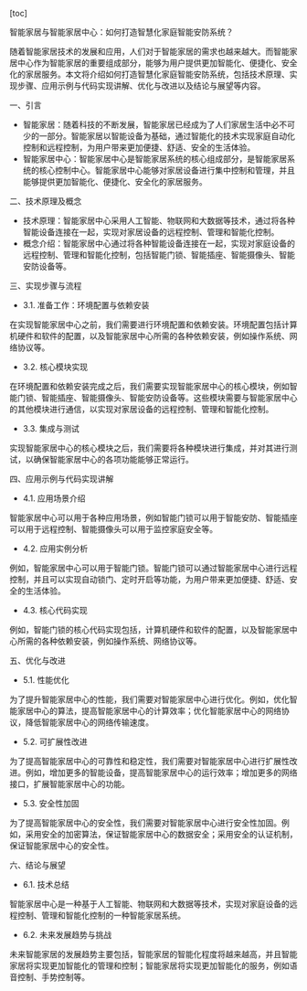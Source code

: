 
[toc]                    
                
                
智能家居与智能家居中心：如何打造智慧化家庭智能安防系统？

随着智能家居技术的发展和应用，人们对于智能家居的需求也越来越大。而智能家居中心作为智能家居的重要组成部分，能够为用户提供更加智能化、便捷化、安全化的家居服务。本文将介绍如何打造智慧化家庭智能安防系统，包括技术原理、实现步骤、应用示例与代码实现讲解、优化与改进以及结论与展望等内容。

一、引言

- 智能家居：随着科技的不断发展，智能家居已经成为了人们家居生活中必不可少的一部分。智能家居以智能设备为基础，通过智能化的技术实现家庭自动化控制和远程控制，为用户带来更加便捷、舒适、安全的生活体验。
- 智能家居中心：智能家居中心是智能家居系统的核心组成部分，是智能家居系统的核心控制中心。智能家居中心能够对家居设备进行集中控制和管理，并且能够提供更加智能化、便捷化、安全化的家居服务。

二、技术原理及概念

- 技术原理：智能家居中心采用人工智能、物联网和大数据等技术，通过将各种智能设备连接在一起，实现对家居设备的远程控制、管理和智能化控制。
- 概念介绍：智能家居中心通过将各种智能设备连接在一起，实现对家庭设备的远程控制、管理和智能化控制，包括智能门锁、智能插座、智能摄像头、智能安防设备等。

三、实现步骤与流程

- 3.1. 准备工作：环境配置与依赖安装

在实现智能家居中心之前，我们需要进行环境配置和依赖安装。环境配置包括计算机硬件和软件的配置，以及智能家居中心所需的各种依赖安装，例如操作系统、网络协议等。

- 3.2. 核心模块实现

在环境配置和依赖安装完成之后，我们需要实现智能家居中心的核心模块，例如智能门锁、智能插座、智能摄像头、智能安防设备等。这些模块需要与智能家居中心的其他模块进行通信，以实现对家居设备的远程控制、管理和智能化控制。

- 3.3. 集成与测试

实现智能家居中心的核心模块之后，我们需要将各种模块进行集成，并对其进行测试，以确保智能家居中心的各项功能能够正常运行。

四、应用示例与代码实现讲解

- 4.1. 应用场景介绍

智能家居中心可以用于各种应用场景，例如智能门锁可以用于智能安防、智能插座可以用于远程控制、智能摄像头可以用于监控家庭安全等。

- 4.2. 应用实例分析

例如，智能家居中心可以用于智能门锁。智能门锁可以通过智能家居中心进行远程控制，并且可以实现自动锁门、定时开启等功能，为用户带来更加便捷、舒适、安全的生活体验。

- 4.3. 核心代码实现

例如，智能门锁的核心代码实现包括，计算机硬件和软件的配置，以及智能家居中心所需的各种依赖安装，例如操作系统、网络协议等。

五、优化与改进

- 5.1. 性能优化

为了提升智能家居中心的性能，我们需要对智能家居中心进行优化。例如，优化智能家居中心的算法，提高智能家居中心的计算效率；优化智能家居中心的网络协议，降低智能家居中心的网络传输速度。

- 5.2. 可扩展性改进

为了提高智能家居中心的可靠性和稳定性，我们需要对智能家居中心进行扩展性改进。例如，增加更多的智能设备，提高智能家居中心的运行效率；增加更多的网络接口，扩展智能家居中心的功能。

- 5.3. 安全性加固

为了提高智能家居中心的安全性，我们需要对智能家居中心进行安全性加固。例如，采用安全的加密算法，保证智能家居中心的数据安全；采用安全的认证机制，保证智能家居中心的安全性。

六、结论与展望

- 6.1. 技术总结

智能家居中心是一种基于人工智能、物联网和大数据等技术，实现对家庭设备的远程控制、管理和智能化控制的一种智能家居系统。

- 6.2. 未来发展趋势与挑战

未来智能家居的发展趋势主要包括，智能家居的智能化程度将越来越高，并且智能家居将实现更加智能化的管理和控制；智能家居将实现更加智能化的服务，例如语音控制、手势控制等。

